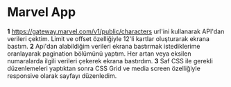 # Marvel App
 **1** https://gateway.marvel.com/v1/public/characters url'ini kullanarak API'dan verileri çektim. Limit ve offset özelliğiyle 12'li kartlar oluşturarak ekrana bastım. 
 **2** Api'dan alabildiğim verileri ekrana bastırmak istediklerime oranlayarak pagination bölümünü yaptım. Her artan veya eksilen numaralarda ilgili verileri çekerek ekrana bastırdım.
**3** Saf CSS ile gerekli düzenlemeleri yaptıktan sonra CSS Grid ve media screen özelliğiyle responsive olarak sayfayı düzenledim.  